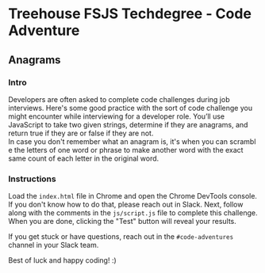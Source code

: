 
# Treehouse FSJS Techdegree - Code Adventure

## Anagrams

### Intro

Developers are often asked to complete code challenges during job interviews.  Here's some good practice with the sort of code challenge you might encounter while interviewing for a developer role.  You’ll use JavaScript to take two given strings, determine if they are anagrams, and return true if they are or false if they are not.  In case you don't remember what an anagram is, it's when you can scramble the letters of one word or phrase to make another word with the exact same count of each letter in the original word.

### Instructions

 Load the `index.html` file in Chrome and open the Chrome DevTools console.  If you don't know how to do that, please reach out in Slack.  Next, follow along with the comments in the `js/script.js` file to complete this challenge.  When you are done, clicking the "Test" button will reveal your results.

If you get stuck or have questions, reach out in the `#code-adventures` channel in your Slack team.

Best of luck and happy coding! :)
